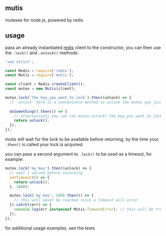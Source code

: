 ## mutis

mutexes for node.js, powered by redis


## usage

pass an already instantiated [redis](https://github.com/NodeRedis/node_redis) client to the constructor, you can then use the `.lock()` and `.unlock()` methods:

```js
'use strict';

const Redis = require('redis');
const Mutis = require('mutis');

const client = Redis.createClient();
const mutex = new Mutis(client);

mutex.lock('the_key_you_want_to_lock').then((unlock) => {
  // 'unlock' here is a convenience method to unlock the mutex you just used
  
  doSomething().then(() => {
    // alternatively you can use mutex.unlock('the_key_you_want_to_lock')
    return unlock();
  });
});
```

mutis will wait for the lock to be available before returning, by the time your `.then()` is called your lock is acquired.

you can pass a second argument to `.lock()` to be used as a timeout, for example:

```js
mutex.lock('my_key').then((unlock) => {
  // wait 1 second before unlocking
  setTimeout(() => {
    return unlock();
  }, 1000);

  mutex.lock('my_key', 500).then(() => {
    // this will never be reached since a timeout will occur
  }).catch((err) => {
    console.log(err instanceof Mutis.TimeoutError); // this will be true
  });
});
```

for additional usage examples, see the tests
